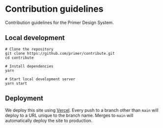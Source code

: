 # Contribution guidelines

Contribution guidelines for the Primer Design System.

## Local development

```shell
# Clone the repository
git clone https://github.com/primer/contribute.git
cd contribute

# Install dependencies
yarn

# Start local development server
yarn start
```

## Deployment

We deploy this site using [Vercel](https://vercel.com). Every push to a branch other than `main` will deploy to a URL unique to the branch name. Merges to `main` will automatically deploy the site to production.

